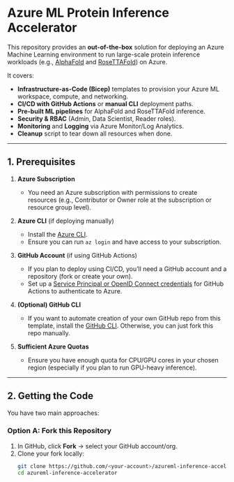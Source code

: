 # Azure ML Protein Inference Accelerator

This repository provides an **out-of-the-box** solution for deploying an Azure Machine Learning environment to run large-scale protein inference workloads (e.g., [AlphaFold](https://github.com/deepmind/alphafold) and [RoseTTAFold](https://github.com/RosettaCommons/RoseTTAFold)) on Azure.

It covers:
- **Infrastructure-as-Code (Bicep)** templates to provision your Azure ML workspace, compute, and networking.
- **CI/CD with GitHub Actions** or **manual CLI** deployment paths.
- **Pre-built ML pipelines** for AlphaFold and RoseTTAFold inference.
- **Security & RBAC** (Admin, Data Scientist, Reader roles).
- **Monitoring** and **Logging** via Azure Monitor/Log Analytics.
- **Cleanup** script to tear down all resources when done.

---

## 1. Prerequisites

1. **Azure Subscription**  
   - You need an Azure subscription with permissions to create resources (e.g., Contributor or Owner role at the subscription or resource group level).

2. **Azure CLI** (if deploying manually)  
   - Install the [Azure CLI](https://learn.microsoft.com/cli/azure/install-azure-cli).  
   - Ensure you can run `az login` and have access to your subscription.

3. **GitHub Account** (if using GitHub Actions)  
   - If you plan to deploy using CI/CD, you’ll need a GitHub account and a repository (fork or create your own).  
   - Set up a [Service Principal or OpenID Connect credentials](https://github.com/azure/login#configure-a-service-principal-with-a-secret) for GitHub Actions to authenticate to Azure.

4. **(Optional) GitHub CLI**  
   - If you want to automate creation of your own GitHub repo from this template, install the [GitHub CLI](https://cli.github.com/). Otherwise, you can just fork this repo manually.

5. **Sufficient Azure Quotas**  
   - Ensure you have enough quota for CPU/GPU cores in your chosen region (especially if you plan to run GPU-heavy inference).

---

## 2. Getting the Code

You have two main approaches:

### Option A: Fork this Repository
1. In GitHub, click **Fork** → select your GitHub account/org.
2. Clone your fork locally:
   ```bash
   git clone https://github.com/<your-account>/azureml-inference-accelerator.git
   cd azureml-inference-accelerator
